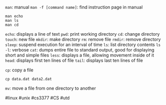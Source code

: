 `man`: manual
`man -f [command name]`: find instruction page in manual
```
man echo
man ls
man cd
```
`echo`: displays a line of text
`pwd`: print working directory
`cd`: change directory
`touch`: new file
`mkdir`: make directory
`rm`: remove file
`rmdir`: remove directory
`sleep`: suspend execution for an interval of time
`ls`: list directory contents
	`ls -l`: verbose
`cat`: dumps entire file to standard output, good for displaying short and simple files
`less`: displays a file, allowing movement inside of it
`head`: displays first ten lines of file
`tail`: displays last ten lines of file

`cp`: copy a file
```
cp data.dat data2.dat
```
`mv`: move a file from one directory to another

#linux #unix #cs3377 #CS #utd 